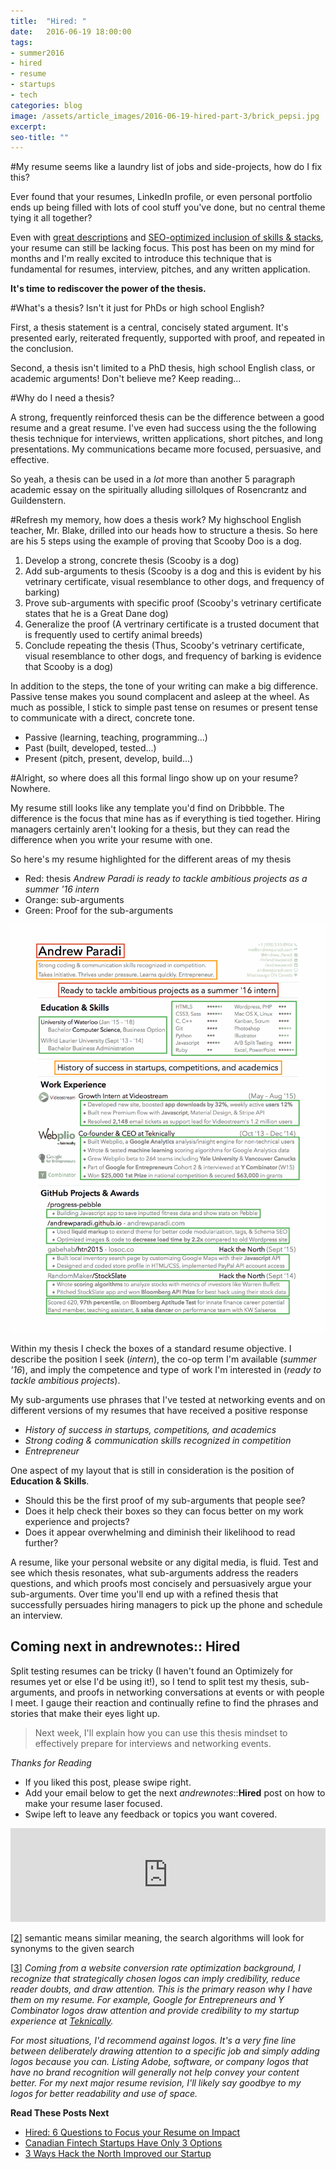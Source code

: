 ```yaml
---
title:  "Hired: "
date:   2016-06-19 18:00:00
tags:
- summer2016
- hired
- resume
- startups
- tech
categories: blog
image: /assets/article_images/2016-06-19-hired-part-3/brick_pepsi.jpg
excerpt: 
seo-title: ""
---
```


#My resume seems like a laundry list of jobs and side-projects, how do I fix this?

Ever found that your resumes, LinkedIn profile, or even personal portfolio ends up being filled with lots of cool stuff you've done, but no central theme tying it all together?

Even with [great descriptions](http://andrewparadi.com/blog/hired-part-1/) and [SEO-optimized inclusion of skills &amp; stacks](http://andrewparadi.com/blog/hired-part-2/), your resume can still be lacking focus. This post has been on my mind for months and I'm really excited to introduce this technique that is fundamental for resumes, interview, pitches, and any written application.

**It's time to rediscover the power of the thesis.**

#What's a thesis? Isn't it just for PhDs or high school English?

First, a thesis statement is a central, concisely stated argument. It's presented early, reiterated frequently, supported with proof, and repeated in the conclusion.

Second, a thesis isn't limited to a PhD thesis, high school English class, or academic arguments! Don't believe me? Keep reading...

#Why do I need a thesis?

A strong, frequently reinforced thesis can be the difference between a good resume and a great resume. I've even had success using the the following thesis technique for interviews, written applications, short pitches, and long presentations. My communications became more focused, persuasive, and effective. 

So yeah, a thesis can be used in a *lot* more than another 5 paragraph academic essay on the spiritually alluding sillolques of Rosencrantz and Guildenstern.

#Refresh my memory, how does a thesis work?
My highschool English teacher, Mr. Blake, drilled into our heads how to structure a thesis. So here are his 5 steps using the example of proving that Scooby Doo is a dog.

1. Develop a strong, concrete thesis (Scooby is a dog)
2. Add sub-arguments to thesis (Scooby is a dog and this is evident by his vetrinary certificate, visual resemblance to other dogs, and frequency of barking)
3. Prove sub-arguments with specific proof (Scooby's vetrinary certificate states that he is a Great Dane dog)
4. Generalize the proof (A vertrinary certificate is a trusted document that is frequently used to certify animal breeds)
5. Conclude repeating the thesis (Thus, Scooby's vetrinary certificate, visual resemblance to other dogs, and frequency of barking is evidence that Scooby is a dog)

In addition to the steps, the tone of your writing can make a big difference. Passive tense makes you sound complacent and asleep at the wheel. As much as possible, I stick to simple past tense on resumes or present tense to communicate with a direct, concrete tone.

- Passive (learning, teaching, programming...)
- Past (built, developed, tested...)
- Present (pitch, present, develop, build...)

#Alright, so where does all this formal lingo show up on your resume?
Nowhere.

My resume still looks like any template you'd find on Dribbble. The difference is the focus that mine has as if everything is tied together. Hiring managers certainly aren't looking for a thesis, but they can read the difference when you write your resume with one.

So here's my resume highlighted for the different areas of my thesis

- Red: thesis *Andrew Paradi is ready to tackle ambitious projects as a summer '16 intern*
- Orange: sub-arguments
- Green: Proof for the sub-arguments

![Resume 5.0 through the lens of thesis.](/assets/article_images/2016-06-19-hired-part-3/resume5annot2c.png)

Within my thesis I check the boxes of a standard resume objective. I describe the position I seek (*intern*), the co-op term I'm available (*summer '16*), and imply the competence and type of work I'm interested in (*ready to tackle ambitious projects*).

My sub-arguments use phrases that I've tested at networking events and on different versions of my resumes that have received a positive response

- *History of success in startups, competitions, and academics*
- *Strong coding &amp; communication skills recognized in competition*
- *Entrepreneur*

One aspect of my layout that is still in consideration is the position of **Education & Skills**. 

- Should this be the first proof of my sub-arguments that people see? 
- Does it help check their boxes so they can focus better on my work experience and projects?
- Does it appear overwhelming and diminish their likelihood to read further?

A resume, like your personal website or any digital media, is fluid. Test and see which thesis resonates, what sub-arguments address the readers questions, and which proofs most concisely and persuasively argue your sub-arguments. Over time you'll end up with a refined thesis that successfully persuades hiring managers to pick up the phone and schedule an interview.

Coming next in andrewnotes:: Hired
---

Split testing resumes can be tricky (I haven't found an Optimizely for resumes yet or else I'd be using it!), so I tend to split test my thesis, sub-arguments, and proofs in networking conversations at events or with people I meet. I gauge their reaction and continually refine to find the phrases and stories that make their eyes light up.

> Next week, I'll explain how you can use this thesis mindset to effectively prepare for interviews and networking events.

*Thanks for Reading*

- If you liked this post, please swipe right.
- Add your email below to get the next *andrewnotes*::**Hired** post on how to make your resume laser focused.
- Swipe left to leave any feedback or topics you want covered.


<script src="https://blitzen.com/scripts/blitzenForm.js" type="text/javascript"></script> <iframe src="https://andrew.blitzen.com/form/andrewnotes-footer-1?page=20160523-hiring-part-2" id="017ce06a18c93534f49cdb840176f9" onload="resizeCrossDomainIframe('017ce06a18c93534f49cdb840176f9', 'https://andrew.blitzen.com');" width="100%" style="border: none;" resize="true"></iframe>

<a name="2" id="2"></a>
[[2](/blog/hired-part-2/#2inline)] semantic means similar meaning, the search algorithms will look for synonyms to the given search 

<a name="3" id="3"></a>
[[3](/blog/hired-part-2/#3inline)] *Coming from a website conversion rate optimization background, I recognize that strategically chosen logos can imply credibility, reduce reader doubts, and draw attention. This is the primary reason why I have them on my resume. For example, Google for Entrepreneurs and Y Combinator logos draw attention and provide credibility to my startup experience at [Teknically](http://andrewparadi.com/project/teknically-webplio/).*

*For most situations, I'd recommend against logos. It's a very fine line between deliberately drawing attention to a specific job and simply adding logos because you can. Listing Adobe, software, or company logos that have no brand recognition will generally not help convey your content better. For my next major resume revision, I'll likely say goodbye to my logos for better readability and use of space.*



**Read These Posts Next**

- [Hired: 6 Questions to Focus your Resume on Impact](/blog/hired-part-1/)
- [Canadian Fintech Startups Have Only 3 Options](/blog/canadian-fintech-startups-have-only-3-options/)
- [3 Ways Hack the North Improved our Startup](/blog/3-ways-hack-the-north-improved-our-startup/)
